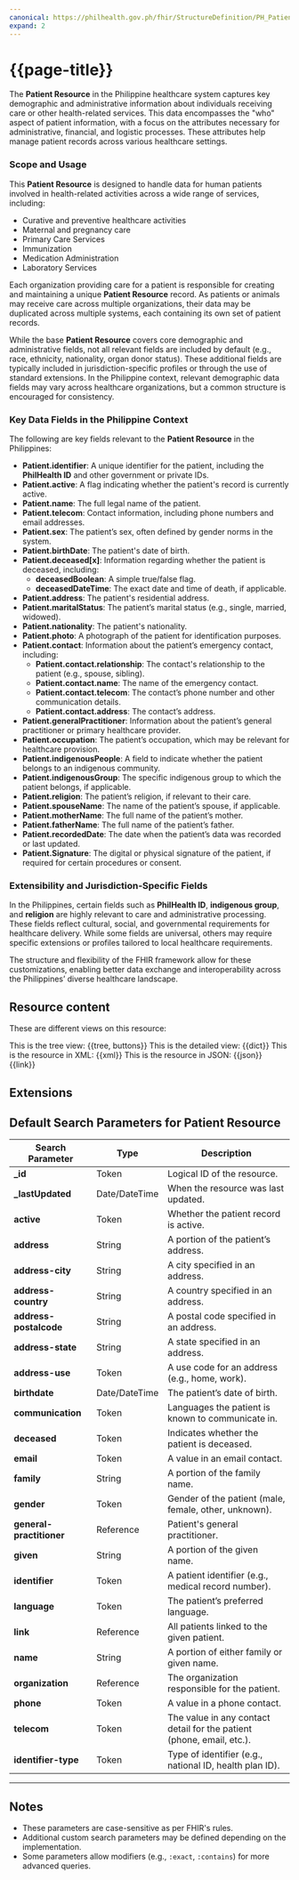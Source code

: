 ```yaml
---
canonical: https://philhealth.gov.ph/fhir/StructureDefinition/PH_Patient
expand: 2
---
```


# {{page-title}}

The **Patient Resource** in the Philippine healthcare system captures key demographic and administrative information about individuals receiving care or other health-related services. This data encompasses the "who" aspect of patient information, with a focus on the attributes necessary for administrative, financial, and logistic processes. These attributes help manage patient records across various healthcare settings.

### Scope and Usage
This **Patient Resource** is designed to handle data for human patients involved in health-related activities across a wide range of services, including:

- Curative and preventive healthcare activities
- Maternal and pregnancy care
- Primary Care Services
- Immunization
- Medication Administration
- Laboratory Services

Each organization providing care for a patient is responsible for creating and maintaining a unique **Patient Resource** record. As patients or animals may receive care across multiple organizations, their data may be duplicated across multiple systems, each containing its own set of patient records.

While the base **Patient Resource** covers core demographic and administrative fields, not all relevant fields are included by default (e.g., race, ethnicity, nationality, organ donor status). These additional fields are typically included in jurisdiction-specific profiles or through the use of standard extensions. In the Philippine context, relevant demographic data fields may vary across healthcare organizations, but a common structure is encouraged for consistency.

### Key Data Fields in the Philippine Context

The following are key fields relevant to the **Patient Resource** in the Philippines:

- **Patient.identifier**: A unique identifier for the patient, including the **PhilHealth ID** and other government or private IDs.
- **Patient.active**: A flag indicating whether the patient's record is currently active.
- **Patient.name**: The full legal name of the patient.
- **Patient.telecom**: Contact information, including phone numbers and email addresses.
- **Patient.sex**: The patient’s sex, often defined by gender norms in the system.
- **Patient.birthDate**: The patient's date of birth.
- **Patient.deceased[x]**: Information regarding whether the patient is deceased, including:
  - **deceasedBoolean**: A simple true/false flag.
  - **deceasedDateTime**: The exact date and time of death, if applicable.
- **Patient.address**: The patient's residential address.
- **Patient.maritalStatus**: The patient’s marital status (e.g., single, married, widowed).
- **Patient.nationality**: The patient's nationality.
- **Patient.photo**: A photograph of the patient for identification purposes.
- **Patient.contact**: Information about the patient’s emergency contact, including:
  - **Patient.contact.relationship**: The contact's relationship to the patient (e.g., spouse, sibling).
  - **Patient.contact.name**: The name of the emergency contact.
  - **Patient.contact.telecom**: The contact’s phone number and other communication details.
  - **Patient.contact.address**: The contact’s address.
- **Patient.generalPractitioner**: Information about the patient’s general practitioner or primary healthcare provider.
- **Patient.occupation**: The patient’s occupation, which may be relevant for healthcare provision.
- **Patient.indigenousPeople**: A field to indicate whether the patient belongs to an indigenous community.
- **Patient.indigenousGroup**: The specific indigenous group to which the patient belongs, if applicable.
- **Patient.religion**: The patient’s religion, if relevant to their care.
- **Patient.spouseName**: The name of the patient’s spouse, if applicable.
- **Patient.motherName**: The full name of the patient’s mother.
- **Patient.fatherName**: The full name of the patient’s father.
- **Patient.recordedDate**: The date when the patient’s data was recorded or last updated.
- **Patient.Signature**: The digital or physical signature of the patient, if required for certain procedures or consent.

### Extensibility and Jurisdiction-Specific Fields
In the Philippines, certain fields such as **PhilHealth ID**, **indigenous group**, and **religion** are highly relevant to care and administrative processing. These fields reflect cultural, social, and governmental requirements for healthcare delivery. While some fields are universal, others may require specific extensions or profiles tailored to local healthcare requirements. 

The structure and flexibility of the FHIR framework allow for these customizations, enabling better data exchange and interoperability across the Philippines’ diverse healthcare landscape.
## Resource content

These are different views on this resource:

<tabs>
<tab title="Overview">
	This is the tree view:
	{{tree, buttons}}
</tab>
<tab title="Detailed view">
	This is the detailed view:
	{{dict}}
</tab>
<tab title="XML">
	This is the resource in XML:
	{{xml}}
</tab>
<tab title="JSON">	
	This is the resource in JSON:
	{{json}}
</tab>
<tab title="Link">
	{{link}}
</tab>
</tabs>

## Extensions

## Default Search Parameters for Patient Resource

| **Search Parameter**      | **Type**       | **Description**                                                                 |
|---------------------------|----------------|---------------------------------------------------------------------------------|
| **_id**                   | Token          | Logical ID of the resource.                                                    |
| **_lastUpdated**           | Date/DateTime  | When the resource was last updated.                                            |
| **active**                | Token          | Whether the patient record is active.                                          |
| **address**               | String         | A portion of the patient’s address.                                            |
| **address-city**          | String         | A city specified in an address.                                                |
| **address-country**       | String         | A country specified in an address.                                             |
| **address-postalcode**    | String         | A postal code specified in an address.                                         |
| **address-state**         | String         | A state specified in an address.                                               |
| **address-use**           | Token          | A use code for an address (e.g., home, work).                                  |
| **birthdate**             | Date/DateTime  | The patient’s date of birth.                                                   |
| **communication**         | Token          | Languages the patient is known to communicate in.                              |
| **deceased**              | Token          | Indicates whether the patient is deceased.                                     |
| **email**                 | Token          | A value in an email contact.                                                   |
| **family**                | String         | A portion of the family name.                                                  |
| **gender**                | Token          | Gender of the patient (male, female, other, unknown).                          |
| **general-practitioner**  | Reference      | Patient's general practitioner.                                                |
| **given**                 | String         | A portion of the given name.                                                   |
| **identifier**            | Token          | A patient identifier (e.g., medical record number).                            |
| **language**              | Token          | The patient’s preferred language.                                              |
| **link**                  | Reference      | All patients linked to the given patient.                                      |
| **name**                  | String         | A portion of either family or given name.                                      |
| **organization**          | Reference      | The organization responsible for the patient.                                  |
| **phone**                 | Token          | A value in a phone contact.                                                    |
| **telecom**               | Token          | The value in any contact detail for the patient (phone, email, etc.).          |
| **identifier-type**       | Token          | Type of identifier (e.g., national ID, health plan ID).                        |

---

## Notes
- These parameters are case-sensitive as per FHIR's rules.
- Additional custom search parameters may be defined depending on the implementation.
- Some parameters allow modifiers (e.g., `:exact`, `:contains`) for more advanced queries.







